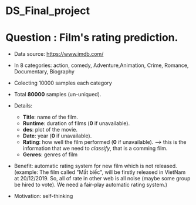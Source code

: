 # DS_Final_project
# Question : Film's rating prediction.
 - Data source: https://www.imdb.com/
 - In 8 categories: action, comedy, Adventure,Animation, Crime, Romance, Documentary, Biography
 - Colecting 10000 samples each category
 
 - Total **80000** samples (un-uniqued).
 - Details:
	+ **Title**: name of the film.
	+ **Runtime**: duration of films (**0** if unavailable).
	+ **des**: plot of the movie.
	+ **Date**: year (**0** if unavailable).
	+ **Rating**: how well the film performed (**0** if unavailable).  --> this is the information that we need to *classify*, that is a comming film.
	+ **Genres**: genres of film 
	
 - Benefit: automatic rating system for new film which is not released. 
 (example: The film called "Mắt biếc", will be firstly released in VietNam at  20/12/2019. So, all of rate in other web is all noise (maybe some group be hired to vote).
 We need a fair-play automatic rating system.)
 - Motivation: self-thinking
